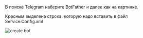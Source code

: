В поиске Telegram наберите BotFather и далее как на картинке.

Красным выделена строка, которую надо вставить в файл Service.Config.xml

![create bot](https://github.com/Constantine-SRV/ServiceLogonMultifactor/blob/master/documentation/BotCreate.jpg)